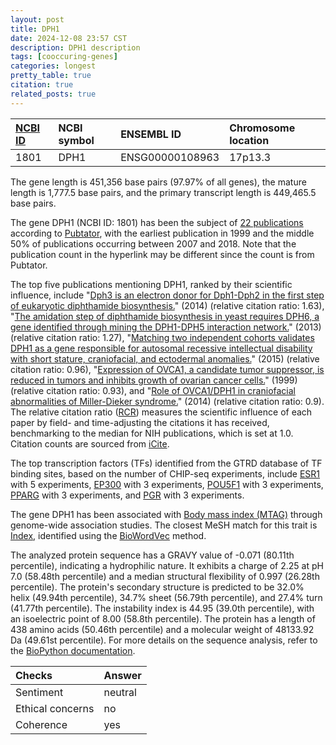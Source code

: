 ```yaml
---
layout: post
title: DPH1
date: 2024-12-08 23:57 CST
description: DPH1 description
tags: [cooccuring-genes]
categories: longest
pretty_table: true
citation: true
related_posts: true
---
```




| [NCBI ID](https://www.ncbi.nlm.nih.gov/gene/1801) | NCBI symbol | ENSEMBL ID | Chromosome location |
| :-------- | :------- | :-------- | :------- |
| 1801  | DPH1 | ENSG00000108963 | 17p13.3 |



The gene length is 451,356 base pairs (97.97% of all genes), the mature length is 1,777.5 base pairs, and the primary transcript length is 449,465.5 base pairs.


The gene DPH1 (NCBI ID: 1801) has been the subject of [22 publications](https://pubmed.ncbi.nlm.nih.gov/?term=%22DPH1%22) according to [Pubtator](https://academic.oup.com/nar/article/47/W1/W587/5494727), with the earliest publication in 1999 and the middle 50% of publications occurring between 2007 and 2018. Note that the publication count in the hyperlink may be different since the count is from Pubtator.


The top five publications mentioning DPH1, ranked by their scientific influence, include "[Dph3 is an electron donor for Dph1-Dph2 in the first step of eukaryotic diphthamide biosynthesis.](https://pubmed.ncbi.nlm.nih.gov/24422557)" (2014) (relative citation ratio: 1.63), "[The amidation step of diphthamide biosynthesis in yeast requires DPH6, a gene identified through mining the DPH1-DPH5 interaction network.](https://pubmed.ncbi.nlm.nih.gov/23468660)" (2013) (relative citation ratio: 1.27), "[Matching two independent cohorts validates DPH1 as a gene responsible for autosomal recessive intellectual disability with short stature, craniofacial, and ectodermal anomalies.](https://pubmed.ncbi.nlm.nih.gov/26220823)" (2015) (relative citation ratio: 0.96), "[Expression of OVCA1, a candidate tumor suppressor, is reduced in tumors and inhibits growth of ovarian cancer cells.](https://pubmed.ncbi.nlm.nih.gov/10519411)" (1999) (relative citation ratio: 0.93), and "[Role of OVCA1/DPH1 in craniofacial abnormalities of Miller-Dieker syndrome.](https://pubmed.ncbi.nlm.nih.gov/24895408)" (2014) (relative citation ratio: 0.9). The relative citation ratio ([RCR](https://journals.plos.org/plosbiology/article?id=10.1371/journal.pbio.1002541)) measures the scientific influence of each paper by field- and time-adjusting the citations it has received, benchmarking to the median for NIH publications, which is set at 1.0. Citation counts are sourced from [iCite](https://icite.od.nih.gov).





The top transcription factors (TFs) identified from the GTRD database of TF binding sites, based on the number of CHIP-seq experiments, include [ESR1](https://www.ncbi.nlm.nih.gov/gene/2099) with 5 experiments, [EP300](https://www.ncbi.nlm.nih.gov/gene/2033) with 3 experiments, [POU5F1](https://www.ncbi.nlm.nih.gov/gene/5460) with 3 experiments, [PPARG](https://www.ncbi.nlm.nih.gov/gene/5468) with 3 experiments, and [PGR](https://www.ncbi.nlm.nih.gov/gene/5241) with 3 experiments.





The gene DPH1 has been associated with [Body mass index (MTAG)](https://pubmed.ncbi.nlm.nih.gov/36376304) through genome-wide association studies. The closest MeSH match for this trait is [Index](https://meshb.nlm.nih.gov/record/ui?ui=D020481), identified using the [BioWordVec](https://www.nature.com/articles/s41597-019-0055-0) method.





The analyzed protein sequence has a GRAVY value of -0.071 (80.11th percentile), indicating a hydrophilic nature. It exhibits a charge of 2.25 at pH 7.0 (58.48th percentile) and a median structural flexibility of 0.997 (26.28th percentile). The protein's secondary structure is predicted to be 32.0% helix (49.94th percentile), 34.7% sheet (56.79th percentile), and 27.4% turn (41.77th percentile). The instability index is 44.95 (39.0th percentile), with an isoelectric point of 8.00 (58.8th percentile). The protein has a length of 438 amino acids (50.46th percentile) and a molecular weight of 48133.92 Da (49.61st percentile). For more details on the sequence analysis, refer to the [BioPython documentation](https://biopython.org/docs/1.75/api/Bio.SeqUtils.ProtParam.html).



| Checks    | Answer |
| :-------- | :------- |
| Sentiment  | neutral   |
| Ethical concerns | no     |
| Coherence    | yes    |